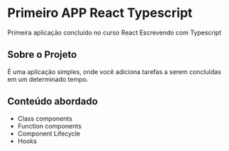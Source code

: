# Primeiro APP React Typescript

Primeira aplicação concluído no curso React Escrevendo com Typescript

## Sobre o Projeto

É uma aplicação simples, onde você adiciona tarefas a serem concluídas em um determinado tempo.

## Conteúdo abordado

- Class components
- Function components
- Component Lifecycle
- Hooks